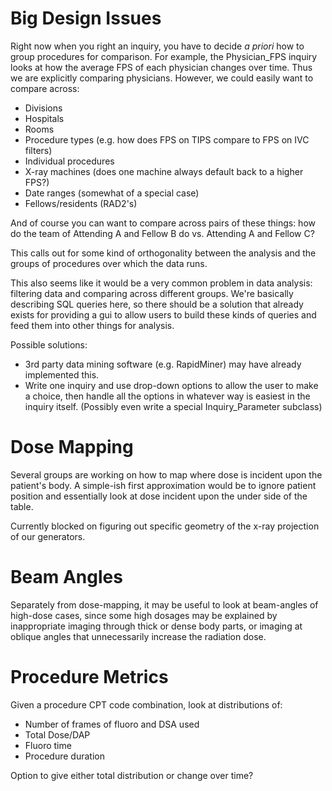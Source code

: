 # Big Design Issues #

Right now when you right an inquiry, you have to decide _a priori_ how to group procedures for comparison. For example, the Physician\_FPS inquiry looks at how the average FPS of each physician changes over time. Thus we are explicitly comparing physicians. However, we could easily want to compare across:
  * Divisions
  * Hospitals
  * Rooms
  * Procedure types (e.g. how does FPS on TIPS compare to FPS on IVC filters)
  * Individual procedures
  * X-ray machines (does one machine always default back to a higher FPS?)
  * Date ranges (somewhat of a special case)
  * Fellows/residents (RAD2's)

And of course you can want to compare across pairs of these things: how do the team of Attending A and Fellow B do vs. Attending A and Fellow C?

This calls out for some kind of orthogonality between the analysis and the groups of procedures over which the data runs.

This also seems like it would be a very common problem in data analysis: filtering data and comparing across different groups. We're basically describing SQL queries here, so there should be a solution that already exists for providing a gui to allow users to build these kinds of queries and feed them into other things for analysis.

Possible solutions:
  * 3rd party data mining software (e.g. RapidMiner) may have already implemented this.
  * Write one inquiry and use drop-down options to allow the user to make a choice, then handle all the options in whatever way is easiest in the inquiry itself. (Possibly even write a special Inquiry\_Parameter subclass)

# Dose Mapping #

Several groups are working on how to map where dose is incident upon the patient's body. A simple-ish first approximation would be to ignore patient position and essentially look at dose incident upon the under side of the table.

Currently blocked on figuring out specific geometry of the x-ray projection of our generators.

# Beam Angles #

Separately from dose-mapping, it may be useful to look at beam-angles of high-dose cases, since some high dosages may be explained by inappropriate imaging through thick or dense body parts, or imaging at oblique angles that unnecessarily increase the radiation dose.

# Procedure Metrics #
Given a procedure CPT code combination, look at distributions of:
  * Number of frames of fluoro and DSA used
  * Total Dose/DAP
  * Fluoro time
  * Procedure duration

Option to give either total distribution or change over time?